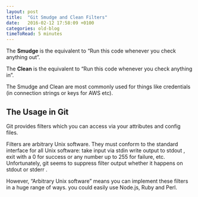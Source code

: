 ```yaml
---
layout: post
title:  "Git Smudge and Clean Filters"
date:   2016-02-12 17:58:09 +0100
categories: old-blog
timeToRead: 5 minutes
---
```


The **Smudge** is the equivalent to “Run this code whenever you check anything out”.

The **Clean** is the equivalent to “Run this code whenever you check anything in”.

The Smudge and Clean are most commonly used for things like credentials (in connection strings or keys for AWS etc).

## The Usage in Git
Git provides filters which you can access via your attributes and config files.

Filters are arbitrary Unix software.  They must conform to the standard interface for all Unix software:  take input via stdin write output to stdout , exit with a 0 for success or any number up to 255 for failure, etc.  Unfortunately, git seems to suppress filter output whether it happens on stdout or stderr .

However, “Arbitrary Unix software” means you can implement these filters in a huge range of ways.  you could easily use Node.js, Ruby and Perl.

